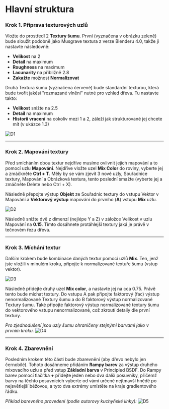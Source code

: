 # Hlavní struktura
### Krok 1. Příprava texturových uzlů
Vložte do prostředí 2 **Textury šumu**. První (vyznačena v obrázku zeleně) bude sloužit podobně jako Musgrave textura z verze Blenderu 4.0, takže ji nastavte následovně:
- **Velikost** na 2
- **Detail** na maximum
- **Roughness** na maximum
- **Lacunarity** na přibližně 2.8
- **Zakažte** možnost **Normalizovat**

Druhá Textura šumu (vyznačena červeně) bude standardní texturou, která bude tvořit jakési "rozmazané vlnění" nutné pro vzhled dřeva. Tu nastavte takto:
- **Velikost** snižte na 2.5
- **Detail** na maximum
- **Historii vracení** na cokoliv mezi 1 a 2, záleží jak strukturované jej chcete mít (v ukázce 1.3)

![D1](https://github.com/user-attachments/assets/fac64d61-c1d0-40b3-ae44-6112a745b713)

---
### Krok 2. Mapování textury
Před smícháním obou textur nejdříve musíme ovlivnit jejich mapování a to pomocí uzlu **Mapování**. Nejdříve vložte uzel **Mix Color** do roviny, vyberte jej a zmáčkněte **Ctrl + T**. Měly by se vám zjevit 3 nové uzly, Souřadnice textury, Mapování a Obrázková textura, tento poslední smažte (vyberte jej a zmáčněte Delete nebo Ctrl + X).

Následně přepojte výstup **Objekt** ze Souřadnic textury do vstupu Vektor v Mapování a **Vektorový výstup** mapování do prvního (**A**) vstupu **Mix** uzlu.

![D2](https://github.com/user-attachments/assets/ccc00af5-d05f-4ad1-a9e2-401bbd88ee19)

Následně snižte dvě z dimenzí (nejlépe Y a Z) v záložce Velikost v uzlu Mapování na **0.15**. Tímto dosáhnete protáhlejší textury jaká je právě v tečnovém řezu dřeva.

---
### Krok 3. Míchání textur
Dalším krokem bude kombinace daných textur pomocí uzlů **Mix**. Ten, jenž jste vložili v minulém kroku, připojte k normalizované textuře šumu (vstup vektor).

![D3](https://github.com/user-attachments/assets/c6bced4c-a6d7-4ae4-965d-7cc1fb0953b3)

Následně přidejte druhý uzel **Mix color**, a nastavte jej na cca 0.75. Právě tento bude míchat textury. Do vstupu A pak připojte faktorový (fac) výstup nenormalizované Textury šumu a do B faktorový výstup normalizované Textury šumu.
Také připojte faktorový výstup normalizované textury šumu do vektorového vstupu nenormalizované, což zkroutí detaily dle první textury.

_Pro zjednodušení jsou uzly šumu ohraničeny stejnými barvami jako v prvním kroku._
![D4](https://github.com/user-attachments/assets/76e9697d-7c9b-4329-98c3-95beced9afb9)

---
### Krok 4. Zbarevnění
Posledním krokem této části bude zbarevnění (aby dřevo nebylo jen černobílé). Tohoto dosáhneme přidáním **Rampy barev** za výstup druhého mixovacího uzlu a před vstup **Základní barva** v Principled BSDF.
Do Rampy barev pomocí tlačítka **+** přidejte jeden nebo dva další posuvníky, přičemž barvy na těchto posuvnících vyberte od vámi určené nejtmavší hnědé po nejsvětlejší béžovou, a tyto dva extrémy umístěte na kraje gradientového řádku.

_Příklad barevného provedení (podle autorovy kuchyňské linky):_
![D5](https://github.com/user-attachments/assets/d3024f97-c0ce-4f83-b945-1eda7dfe7d0d)

